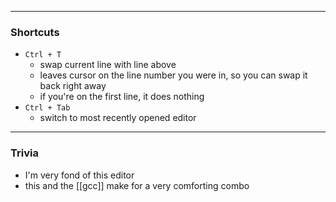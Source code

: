 
---

### Shortcuts

- `Ctrl + T`
	- swap current line with line above
	- leaves cursor on the line number you were in, so you can swap it back right away
	- if you're on the first line, it does nothing
- `Ctrl + Tab`
	- switch to most recently opened editor

---

### Trivia

- I'm very fond of this editor
- this and the [[gcc]] make for a very comforting combo